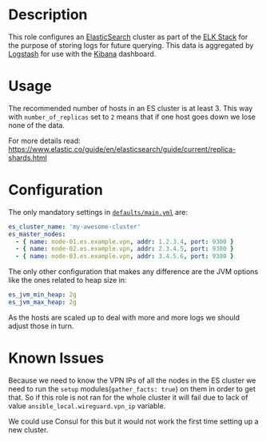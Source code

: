 # Description

This role configures an [ElasticSearch](https://www.elastic.co/guide/en/elasticsearch/reference/6.3/index.html) cluster as part of the [ELK Stack](https://www.elastic.co/elk-stack) for the purpose of storing logs for future querying. This data is aggregated by [Logstash](../logstash) for use with the [Kibana](../kibana) dashboard.

# Usage

The recommended number of hosts in an ES cluster is at least 3. This way with `number_of_replicas` set to `2` means that if one host goes down we lose none of the data.

For more details read:
https://www.elastic.co/guide/en/elasticsearch/guide/current/replica-shards.html

# Configuration

The only mandatory settings in [`defaults/main.yml`](defaults/main.yml) are:
```yaml
es_cluster_name: 'my-awesome-cluster'
es_master_nodes:
  - { name: node-01.es.example.vpn, addr: 1.2.3.4, port: 9300 }
  - { name: node-02.es.example.vpn, addr: 2.3.4.5, port: 9300 }
  - { name: node-03.es.example.vpn, addr: 3.4.5.6, port: 9300 }
```

The only other configuration that makes any difference are the JVM options like the ones related to heap size in:
```yaml
es_jvm_min_heap: 2g
es_jvm_max_heap: 2g
```

As the hosts are scaled up to deal with more and more logs we should adjust those in turn.

# Known Issues

Because we need to know the VPN IPs of all the nodes in the ES cluster we need to run the `setup` modules(`gather_facts: true`) on them in order to get that. So if this role is not ran for the whole cluster it will fail due to lack of value `ansible_local.wireguard.vpn_ip` variable.

We could use Consul for this but it would not work the first time setting up a new cluster.
